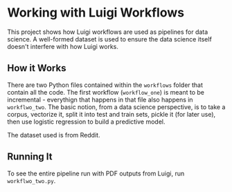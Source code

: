 # Working with Luigi Workflows

This project shows how Luigi workflows are used as pipelines for data science. A well-formed dataset is used to ensure the data science itself doesn't interfere with how Luigi works.

## How it Works

There are two Python files contained within the `workflows` folder that contain all the code. The first workflow (`workflow_one`) is meant to be incremental - everythign that happens in that file also happens in `workflwo_two`. The basic notion, from a data science perspective, is to take a corpus, vectorize it, split it into test and train sets, pickle it (for later use), then use logistic regression to build a predictive model.

The dataset used is from Reddit.

## Running It
To see the entire pipeline run with PDF outputs from Luigi, run `workflwo_two.py`.



